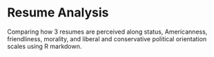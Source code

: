 # Resume Analysis
 
Comparing how 3 resumes are perceived along status, Americanness, friendliness, morality, and liberal and conservative political orientation scales using R markdown.